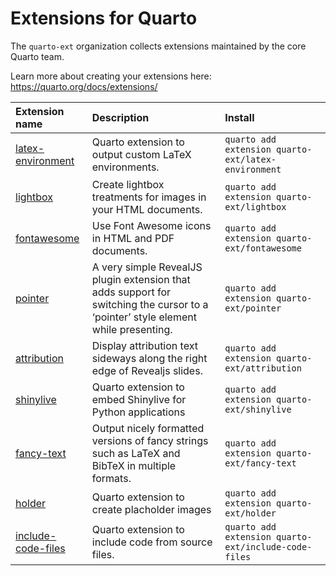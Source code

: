 

# Extensions for Quarto

The `quarto-ext` organization collects extensions maintained by the core Quarto team.

Learn more about creating your extensions here: <https://quarto.org/docs/extensions/>

| Extension name                                                         | Description                                                                                                                       | Install                                              |
|:-----------------------------------------------------------------------|:----------------------------------------------------------------------------------------------------------------------------------|:-----------------------------------------------------|
| [latex-environment](https://github.com/quarto-ext/latex-environment)   | Quarto extension to output custom LaTeX environments.                                                                             | `quarto add extension quarto-ext/latex-environment`  |
| [lightbox](https://github.com/quarto-ext/lightbox)                     | Create lightbox treatments for images in your HTML documents.                                                                     | `quarto add extension quarto-ext/lightbox`           |
| [fontawesome](https://github.com/quarto-ext/fontawesome)               | Use Font Awesome icons in HTML and PDF documents.                                                                                 | `quarto add extension quarto-ext/fontawesome`        |
| [pointer](https://github.com/quarto-ext/pointer)                       | A very simple RevealJS plugin extension that adds support for switching the cursor to a ‘pointer’ style element while presenting. | `quarto add extension quarto-ext/pointer`            |
| [attribution](https://github.com/quarto-ext/attribution)               | Display attribution text sideways along the right edge of Revealjs slides.                                                        | `quarto add extension quarto-ext/attribution`        |
| [shinylive](https://github.com/quarto-ext/shinylive)                   | Quarto extension to embed Shinylive for Python applications                                                                       | `quarto add extension quarto-ext/shinylive`          |
| [fancy-text](https://github.com/quarto-ext/fancy-text)                 | Output nicely formatted versions of fancy strings such as LaTeX and BibTeX in multiple formats.                                   | `quarto add extension quarto-ext/fancy-text`         |
| [holder](https://github.com/quarto-ext/holder)                         | Quarto extension to create placholder images                                                                                      | `quarto add extension quarto-ext/holder`             |
| [include-code-files](https://github.com/quarto-ext/include-code-files) | Quarto extension to include code from source files.                                                                               | `quarto add extension quarto-ext/include-code-files` |
